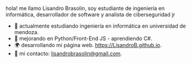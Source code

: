 ###
hola! me llamo Lisandro Brasolin, soy estudiante de ingeniería en informática, desarrollador de software y analista de ciberseguridad jr

- 📝 actualmente estudiando ingeniería en informática en universidad de mendoza.
- 🌱 mejorando en Python/Front-End JS - aprendiendo C#.
- 🌍 desarrollando mi página web. https://LisandroB.github.io.
- 📨 mi contacto: lisandrobrasolin@gmail.com.
  
<!--
**LisandroB/LisandroB** is a ✨ _special_ ✨ repository because its `README.md` (this file) appears on your GitHub profile.

